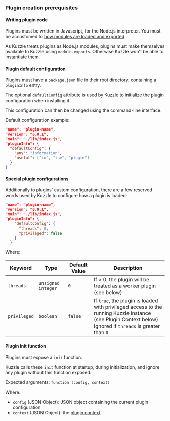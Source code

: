 ### Plugin creation prerequisites

#### Writing plugin code

Plugins must be written in Javascript, for the Node.js interpreter. You must be accustomed to [how modules are loaded and exported](https://nodejs.org/docs/v4.6.2/doc/api/modules.html).

As Kuzzle treats plugins as Node.js modules, plugins must make themselves available to Kuzzle using `module.exports`. Otherwise Kuzzle won't be able to instantiate them.

#### Plugin default configuration

Plugins must have a `package.json` file in their root directory, containing a `pluginInfo` entry.

The optional `defaultConfig` attribute is used by Kuzzle to initialize the plugin configuration when installing it.

This configuration can then be changed using the command-line interface.

Default configuration example:

```json
"name": "plugin-name",
"version": "0.0.1",
"main": "./lib/index.js",
"pluginInfo": {
  "defaultConfig": {
    "any": "information",
    "useful": ["to", "the", "plugin"]
  }
}
```

#### Special plugin configurations

Additionally to plugins' custom configuration, there are a few reserved words used by Kuzzle to configure how a plugin is loaded:

```json
"name": "plugin-name",
"version": "0.0.1",
"main": "./lib/index.js",
"pluginInfo": {
    "defaultConfig": {
      "threads": 0,
      "privileged": false
    }
  }
```

Where:

| Keyword | Type | Default Value |Description                  |
|---------|------|---------------|-----------------------------|
|`threads`|`unsigned integer`|`0`| If > 0, the plugin will be treated as a worker plugin (see below) |
|`privileged`|`boolean`|`false`| If `true`, the plugin is loaded with privileged access to the running Kuzzle instance (see Plugin Context below)<br/>Ignored if `threads` is greater than `0` |

#### Plugin init function

Plugins must expose a ``init`` function.

Kuzzle calls these ``init`` function at startup, during initialization, and ignore any plugin without this function exposed.

Expected arguments:
``function (config, context)``

Where:

* ``config`` (JSON Object): JSON object containing the current plugin configuration
* ``context`` (JSON Object): the [plugin context](#the-plugin-context)
